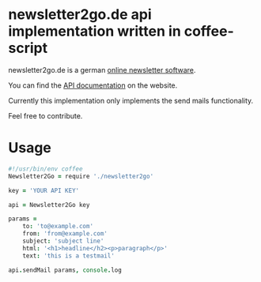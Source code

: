 newsletter2go.de api implementation written in coffee-script
============================================================

newsletter2go.de is a german [online newsletter software](http://www.newsletter2go.de).

You can find the [API documentation](https://www.newsletter2go.de/de/api) on the website.

Currently this implementation only implements the send mails functionality.

Feel free to contribute.

Usage
=====

```coffeescript
#!/usr/bin/env coffee
Newsletter2Go = require './newsletter2go'

key = 'YOUR API KEY'

api = Newsletter2Go key

params =
    to: 'to@example.com'
    from: 'from@example.com'
    subject: 'subject line'
    html: '<h1>headline</h2><p>paragraph</p>'
    text: 'this is a testmail'

api.sendMail params, console.log
```
